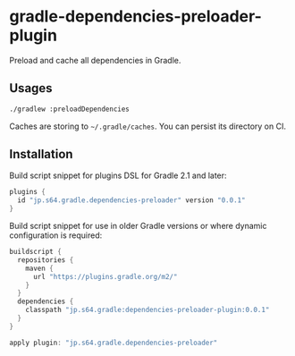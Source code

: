 # gradle-dependencies-preloader-plugin

Preload and cache all dependencies in Gradle.

## Usages

```sh
./gradlew :preloadDependencies
```

Caches are storing to `~/.gradle/caches`. You can persist its directory on CI.

## Installation

Build script snippet for plugins DSL for Gradle 2.1 and later:

```groovy
plugins {
  id "jp.s64.gradle.dependencies-preloader" version "0.0.1"
}
```

Build script snippet for use in older Gradle versions or where dynamic configuration is required:

```groovy
buildscript {
  repositories {
    maven {
      url "https://plugins.gradle.org/m2/"
    }
  }
  dependencies {
    classpath "jp.s64.gradle:dependencies-preloader-plugin:0.0.1"
  }
}

apply plugin: "jp.s64.gradle.dependencies-preloader"
```
